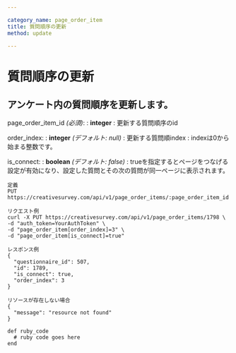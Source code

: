 ```yaml
---

category_name: page_order_item
title: 質問順序の更新
method: update

---
```


# 質問順序の更新

## アンケート内の質問順序を更新します。

page_order_item_id _(必須)_:
: __integer__
: 更新する質問順序のid

order_index:
: __integer__ _(デフォルト: null)_
: 更新する質問順index
: indexは0から始まる整数です。

is_connect:
: __boolean__ _(デフォルト: false)_
: trueを指定するとページをつなげる設定が有効になり、設定した質問とその次の質問が同一ページに表示されます。

~~~
定義
PUT https://creativesurvey.com/api/v1/page_order_items/:page_order_item_id

リクエスト例
curl -X PUT https://creativesurvey.com/api/v1/page_order_items/1798 \
-d "auth_token=YourAuthToken" \
-d "page_order_item[order_index]=3" \
-d "page_order_item[is_connect]=true"

レスポンス例
{
  "questionnaire_id": 507,
  "id": 1789,
  "is_connect": true,
  "order_index": 3
}

リソースが存在しない場合
{
  "message": "resource not found"
}
~~~

~~~
def ruby_code
  # ruby code goes here
end
~~~

